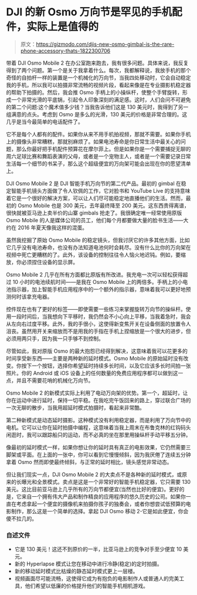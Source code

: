 # DJI 的新 Osmo 万向节是罕见的手机配件，实际上是值得的

> 原文：<https://gizmodo.com/djis-new-osmo-gimbal-is-the-rare-phone-accessory-thats-1822300706>

带着 DJI Osmo Mobile 2 在办公室跑来跑去，我有很多问题。具体来说，我反复得到了两个问题。第一个是关于我拿着什么。每次，我都解释说，我放手机的那个奇怪的自拍杆一样的装置是一个机械化的万向节，当我四处移动时，它会自动稳定我的手机，所以我可以拍摄非常流畅的视频片段，看起来像是在专业摄影机稳定器的帮助下拍摄的。然后，我会推 Osmo 手柄上的小操纵杆，使整个手臂旋转，形成一个非常光滑的平底锅，引起令人印象深刻的满足感。这时，人们会问不可避免的第二个问题:这个魔术值多少钱？当我告诉他们这是 130 美元时，我得到了另一组满意的点头。考虑到 Osmo 是多么的光滑，130 美元的价格是非常合理的。这几乎是当今最简单的电话配件了。



它不是每个人都有的配件。如果你从来不用手机拍视频，那就不需要。如果你手机上的摄像头非常糟糕，那就别麻烦了。如果电池寿命是你日常生活中最关心的问题，那么你最好把手机配件预算花在摩尔菲上。但是如果你是一个需要捕捉无聊的周六足球比赛和舞蹈表演的父母，或者是一个宠物主人，或者是一个需要记录日常生活每一个细节的书呆子，那么这个超级便宜的万向架可能会出现在你的愿望清单上。

DJI Osmo Mobile 2 是 DJI 智能手机万向节的第二代产品。最初的 gimbal 在稳定智能手机镜头方面做了令人钦佩的工作，它对脸书和 YouTube Live 的支持意味着它是一个很好的解决方案，可以让人们尽可能稳定地直播他们的生活。然而，最初的 Osmo Mobile 也是 300 美元，去年最终降至 200 美元。这东西贵得离谱，很快就被亚马逊上卖半价的山寨 gimbals 抢走了。我很确定唯一经常使用原版 Osmo Mobile 的人是媒体公司的员工，他们每个月都要做大量的脸书生活——大约在 2016 年夏天像我这样的混蛋。

虽然我挖掘了原始 Osmo Mobile 的稳定镜头，但我讨厌它的许多其他方面，比如它几乎没有电池寿命，也没有办法知道电池何时会耗尽。没有什么比你的万向架在视频中死亡更糟糕的了。此外，该设备的控制往往令人恼火地迟钝。例如，要缩放，你必须捏住设备的显示屏。

Osmo Mobile 2 几乎在所有方面都比原版有所改进。我充电一次可以轻松获得超过 10 小时的电池续航时间——是我在 Osmo Mobile 上的两倍多。手柄上的小电池指示器，加上智能手机应用程序中的一个额外的指示器，意味着我可以更好地预测何时该拿充电器。

控件现在也有了更好的标签——即使需要一些练习来掌握旋转万向节的操纵杆。使用一段时间后，当我想向下平移时，我仍然会不小心向上平移，当我着急时，我会从左向右过度平移。此外，我的手很小，这使得新变焦开关在设备侧面的放置令人沮丧。虽然用开关来缩放而不是用我的手指在手机上捏缩放是一个很大的进步，但必须用两只手，因为我一只手够不到控制。

尽管如此，我对原版 Osmo 的最大抱怨已经得到解决，这意味着我可以花更多的时间享受新东西——主要是两种新的延时模式。Osmo Mobile 的原始延时没有改变。你按下一个按钮，选择你希望延时持续多长时间，以及它应该多长时间拍一张照片。你的 Android 或 iOS 设备上的任何数量的免费应用程序都可以做到这一点，并且不需要花哨的机械化万向节。

Osmo Mobile 2 的新模式实际上利用了电动万向架的优势。第一个，超延时，让你在运动中进行延时，保持一切平稳。在我吃完午饭回来的路上，穿过联合广场的一次无聊的散步，当我用超延时模式拍摄时，看起来非常酷。

第二种新模式是动态延时摄影。这种模式没有利用稳定器，而是利用了万向节中的电机。它可以让你在延时拍摄中编程，这意味着当我上周末在布鲁克林的红钩码头闲逛时，我可以跟踪船只的运动，而不必真的坐在那里用操纵杆手动平移五分钟。

像最初的延时模式一样，如果你想让你的延时具有真正的电影效果，它仍然需要三脚架或平面。在上面的一张中，你可以看到它慢慢倾斜，因为我厌倦了连续五分钟拿着 Osmo 然而即使最终倾斜，与正常的延时相比，镜头感觉非常动态。

但让我们现实一点，DJI Osmo Mobile 2 的大卖点不是各种新的延时模式，或原来的长曝光和全景模式。卖点是这是一个非常好的智能手机稳定器，它只需要 130 美元。这比目前亚马逊上几乎所有的万向节都便宜(当然也比好的便宜)。更好的是，它来自一个拥有伟大产品和制作精良的应用程序的悠久历史的公司。如果你一直在考虑拿起一个便宜的摄像机来拍摄你孩子的独奏会，或者你想尝试低预算的电影制作，那么这是一个简单的选择。拿起 DJI Osmo 移动 2-它是如此便宜，你会傻不拉几的。

### 自述文件

*   它是 130 美元！这还不到原价的一半，比亚马逊上的竞争对手至少便宜 10 美元。
*   新的 Hyperlapse 模式让您在移动中进行冷静(稳定)的定时拍摄。
*   新的移动延时模式比枯燥的静态延时模式更上一层楼。
*   视频画面尽可能流畅，这使得它成为有抱负的电影制作人或普通人的完美工具，他们希望以低廉的价格提升他们的智能手机相机游戏。